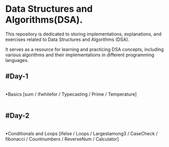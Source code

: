 # Data Structures and Algorithms(DSA).  
This repository is dedicated to storing implementations, explanations, and exercises related to Data Structures and Algorithms (DSA).

It serves as a resource for learning and practicing DSA concepts, including various algorithms and their implementations in different programming languages.

<h2>#Day-1</h2>
<br>
•Basics [sum / ifwhilefor / Typecasting / Prime / Temperature]
<br>
<br>
<h2>#Day-2</h2>
<br>
•Conditionals and Loops [ifelse / Loops / Largestamong3 / CaseCheck / fibonacci / Countnumbers / ReverseNum / Calculator]
<br>
<br>
